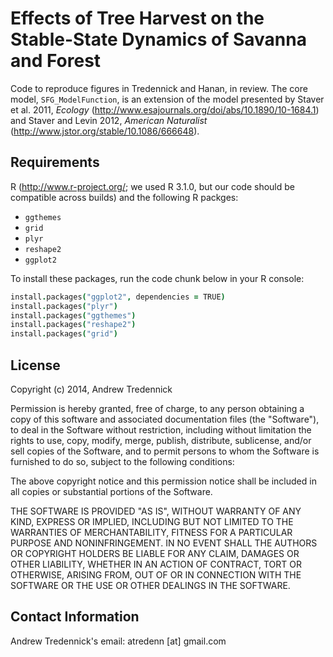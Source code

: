 Effects of Tree Harvest on the Stable-State Dynamics of Savanna and Forest
=============

Code to reproduce figures in Tredennick and Hanan, in review. The core model, ``SFG_ModelFunction``, is an extension of the model presented by Staver et al. 2011, _Ecology_  (http://www.esajournals.org/doi/abs/10.1890/10-1684.1) and Staver and Levin 2012, _American Naturalist_ (http://www.jstor.org/stable/10.1086/666648).

Requirements
------------------------
R (http://www.r-project.org/; we used R 3.1.0, but our code should be compatible across builds) and the following R packges:

* ``ggthemes``
* ``grid``
* ``plyr``
* ``reshape2``
* ``ggplot2``

To install these packages, run the code chunk below in your R console:

```coffee
install.packages("ggplot2", dependencies = TRUE)
install.packages("plyr")
install.packages("ggthemes")
install.packages("reshape2")
install.packages("grid")
```


License
-------------------------
Copyright (c) 2014, Andrew Tredennick

Permission is hereby granted, free of charge, to any person obtaining a copy of this software and associated documentation files (the "Software"), to deal in the Software without restriction, including without limitation the rights to use, copy, modify, merge, publish, distribute, sublicense, and/or sell copies of the Software, and to permit persons to whom the Software is furnished to do so, subject to the following conditions:

The above copyright notice and this permission notice shall be included in all copies or substantial portions of the Software.

THE SOFTWARE IS PROVIDED "AS IS", WITHOUT WARRANTY OF ANY KIND, EXPRESS OR IMPLIED, INCLUDING BUT NOT LIMITED TO THE WARRANTIES OF MERCHANTABILITY, FITNESS FOR A PARTICULAR PURPOSE AND NONINFRINGEMENT. IN NO EVENT SHALL THE AUTHORS OR COPYRIGHT HOLDERS BE LIABLE FOR ANY CLAIM, DAMAGES OR OTHER LIABILITY, WHETHER IN AN ACTION OF CONTRACT, TORT OR OTHERWISE, ARISING FROM, OUT OF OR IN CONNECTION WITH THE SOFTWARE OR THE USE OR OTHER DEALINGS IN THE SOFTWARE.

Contact Information
-------------------------
Andrew Tredennick's email: atredenn [at] gmail.com 

